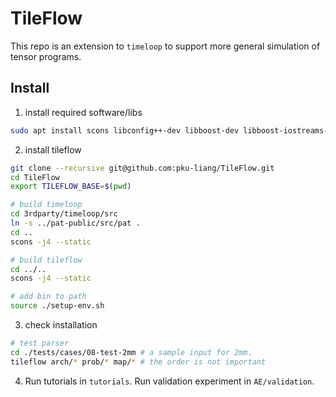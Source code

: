 # TileFlow 

This repo is an extension to `timeloop` to support more general simulation of tensor programs. 

## Install 

1. install required software/libs
```bash
sudo apt install scons libconfig++-dev libboost-dev libboost-iostreams-dev libboost-serialization-dev libyaml-cpp-dev libncurses-dev libtinfo-dev libgpm-dev git build-essential python3-pip
```

2. install tileflow
```bash 
git clone --recursive git@github.com:pku-liang/TileFlow.git
cd TileFlow
export TILEFLOW_BASE=$(pwd)

# build timeloop
cd 3rdparty/timeloop/src
ln -s ../pat-public/src/pat .
cd ..
scons -j4 --static

# build tileflow 
cd ../..
scons -j4 --static

# add bin to path 
source ./setup-env.sh 
```

3. check installation 

```bash 
# test parser 
cd ./tests/cases/08-test-2mm # a sample input for 2mm.
tileflow arch/* prob/* map/* # the order is not important
```

4. Run tutorials in `tutorials`. Run validation experiment in `AE/validation`. 
